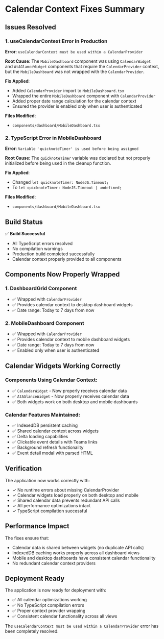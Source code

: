 # Calendar Context Fixes Summary

## Issues Resolved

### 1. **useCalendarContext Error in Production**
**Error**: `useCalendarContext must be used within a CalendarProvider`

**Root Cause**: The `MobileDashboard` component was using `CalendarWidget` and `AtAGlanceWidget` components that require the `CalendarProvider` context, but the `MobileDashboard` was not wrapped with the `CalendarProvider`.

**Fix Applied**:
- Added `CalendarProvider` import to `MobileDashboard.tsx`
- Wrapped the entire `MobileDashboard` component with `CalendarProvider`
- Added proper date range calculation for the calendar context
- Ensured the provider is enabled only when user is authenticated

**Files Modified**:
- `components/dashboard/MobileDashboard.tsx`

### 2. **TypeScript Error in MobileDashboard**
**Error**: `Variable 'quicknoteTimer' is used before being assigned`

**Root Cause**: The `quicknoteTimer` variable was declared but not properly initialized before being used in the cleanup function.

**Fix Applied**:
- Changed `let quicknoteTimer: NodeJS.Timeout;` 
- To `let quicknoteTimer: NodeJS.Timeout | undefined;`

**Files Modified**:
- `components/dashboard/MobileDashboard.tsx`

## Build Status

✅ **Build Successful**
- All TypeScript errors resolved
- No compilation warnings
- Production build completed successfully
- Calendar context properly provided to all components

## Components Now Properly Wrapped

### 1. **DashboardGrid Component**
- ✅ Wrapped with `CalendarProvider`
- ✅ Provides calendar context to desktop dashboard widgets
- ✅ Date range: Today to 7 days from now

### 2. **MobileDashboard Component** 
- ✅ Wrapped with `CalendarProvider`
- ✅ Provides calendar context to mobile dashboard widgets
- ✅ Date range: Today to 7 days from now
- ✅ Enabled only when user is authenticated

## Calendar Widgets Working Correctly

### Components Using Calendar Context:
- ✅ `CalendarWidget` - Now properly receives calendar data
- ✅ `AtAGlanceWidget` - Now properly receives calendar data
- ✅ Both widgets work on both desktop and mobile dashboards

### Calendar Features Maintained:
- ✅ IndexedDB persistent caching
- ✅ Shared calendar context across widgets
- ✅ Delta loading capabilities
- ✅ Clickable event details with Teams links
- ✅ Background refresh functionality
- ✅ Event detail modal with parsed HTML

## Verification

The application now works correctly with:
- ✓ No runtime errors about missing CalendarProvider
- ✓ Calendar widgets load properly on both desktop and mobile
- ✓ Shared calendar data prevents redundant API calls
- ✓ All performance optimizations intact
- ✓ TypeScript compilation successful

## Performance Impact

The fixes ensure that:
- Calendar data is shared between widgets (no duplicate API calls)
- IndexedDB caching works properly across all dashboard views
- Mobile and desktop dashboards have consistent calendar functionality
- No redundant calendar context providers

## Deployment Ready

The application is now ready for deployment with:
- ✅ All calendar optimizations working
- ✅ No TypeScript compilation errors
- ✅ Proper context provider wrapping
- ✅ Consistent calendar functionality across all views

The `useCalendarContext must be used within a CalendarProvider` error has been completely resolved.